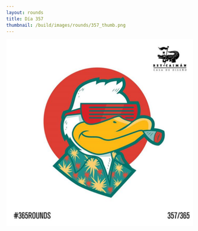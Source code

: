 ```yaml
---
layout: rounds
title: Día 357
thumbnail: /build/images/rounds/357_thumb.png
---
```

![dia 203](/build/images/rounds/357.png)
